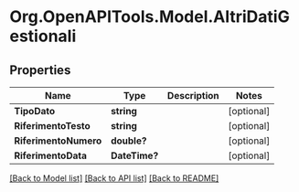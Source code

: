 # Org.OpenAPITools.Model.AltriDatiGestionali

## Properties

Name | Type | Description | Notes
------------ | ------------- | ------------- | -------------
**TipoDato** | **string** |  | [optional] 
**RiferimentoTesto** | **string** |  | [optional] 
**RiferimentoNumero** | **double?** |  | [optional] 
**RiferimentoData** | **DateTime?** |  | [optional] 

[[Back to Model list]](../README.md#documentation-for-models) [[Back to API list]](../README.md#documentation-for-api-endpoints) [[Back to README]](../README.md)

